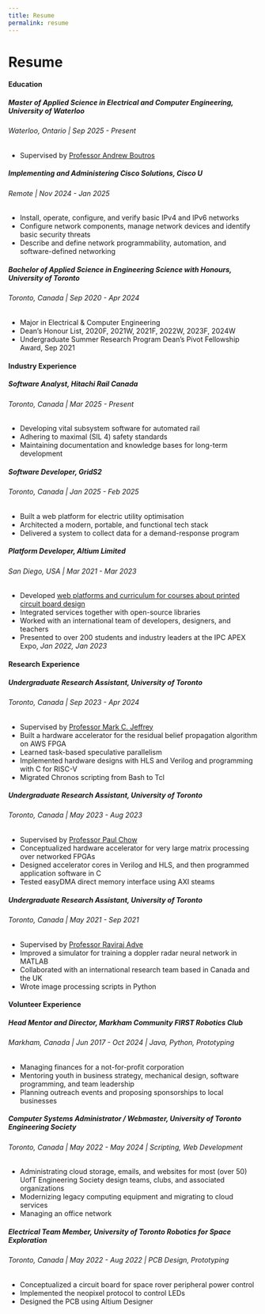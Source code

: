 ```yaml
---
title: Resume
permalink: resume
---
```


# Resume

#### Education

##### Master of Applied Science in Electrical and Computer Engineering, University of Waterloo
###### Waterloo, Ontario | Sep 2025 - Present
- Supervised by [Professor Andrew Boutros](https://andrewboutros.github.io/)

##### Implementing and Administering Cisco Solutions, Cisco U
###### Remote | Nov 2024 - Jan 2025
- Install, operate, configure, and verify basic IPv4 and IPv6 networks
- Configure network components, manage network devices and identify basic security threats
- Describe and define network programmability, automation, and software-defined networking

##### Bachelor of Applied Science in Engineering Science with Honours, University of Toronto
###### Toronto, Canada | Sep 2020 - Apr 2024
- Major in Electrical & Computer Engineering
- Dean’s Honour List, 2020F, 2021W, 2021F, 2022W, 2023F, 2024W
- Undergraduate Summer Research Program Dean’s Pivot Fellowship Award, Sep 2021

#### Industry Experience

##### Software Analyst, Hitachi Rail Canada
###### Toronto, Canada | Mar 2025 - Present
- Developing vital subsystem software for automated rail
- Adhering to maximal (SIL 4) safety standards
- Maintaining documentation and knowledge bases for long-term development

##### Software Developer, GridS2 
###### Toronto, Canada | Jan 2025 - Feb 2025
- Built a web platform for electric utility optimisation
- Architected a modern, portable, and functional tech stack
- Delivered a system to collect data for a demand-response program 

##### Platform Developer, Altium Limited
###### San Diego, USA | Mar 2021 - Mar 2023
- Developed [web platforms and curriculum for courses about printed circuit board design](https://education.altium.com/)
- Integrated services together with open-source libraries
- Worked with an international team of developers, designers, and teachers
- Presented to over 200 students and industry leaders at the IPC APEX Expo, *Jan 2022, Jan 2023*

#### Research Experience

##### Undergraduate Research Assistant, University of Toronto
###### Toronto, Canada | Sep 2023 - Apr 2024
- Supervised by [Professor Mark C. Jeffrey](https://www.eecg.utoronto.ca/~mcj/)
- Built a hardware accelerator for the residual belief propagation algorithm on AWS FPGA
- Learned task-based speculative parallelism
- Implemented hardware designs with HLS and Verilog and programming with C for RISC-V
- Migrated Chronos scripting from Bash to Tcl

##### Undergraduate Research Assistant, University of Toronto 
###### Toronto, Canada | May 2023 - Aug 2023
- Supervised by [Professor Paul Chow](https://www.eecg.utoronto.ca/~pc/)
- Conceptualized hardware accelerator for very large matrix processing over networked FPGAs
- Designed accelerator cores in Verilog and HLS, and then programmed application software in C
- Tested easyDMA direct memory interface using AXI steams

##### Undergraduate Research Assistant, University of Toronto
###### Toronto, Canada | May 2021 - Sep 2021
- Supervised by [Professor Raviraj Adve](https://www.comm.utoronto.ca/~rsadve/)
- Improved a simulator for training a doppler radar neural network in MATLAB
- Collaborated with an international research team based in Canada and the UK
- Wrote image processing scripts in Python

#### Volunteer Experience

##### Head Mentor and Director, Markham Community FIRST Robotics Club
###### Markham, Canada | Jun 2017 - Oct 2024 | Java, Python, Prototyping
- Managing finances for a not-for-profit corporation
- Mentoring youth in business strategy, mechanical design, software programming, and team leadership
- Planning outreach events and proposing sponsorships to local businesses

##### Computer Systems Administrator / Webmaster, University of Toronto Engineering Society
###### Toronto, Canada | May 2022 - May 2024 | Scripting, Web Development
- Administrating cloud storage, emails, and websites for most (over 50) UofT Engineering Society design teams, clubs, and associated organizations
- Modernizing legacy computing equipment and migrating to cloud services
- Managing an office network

##### Electrical Team Member, University of Toronto Robotics for Space Exploration
###### Toronto, Canada | May 2022 - Aug 2022 | PCB Design, Prototyping
- Conceptualized a circuit board for space rover peripheral power control
- Implemented the neopixel protocol to control LEDs
- Designed the PCB using Altium Designer
